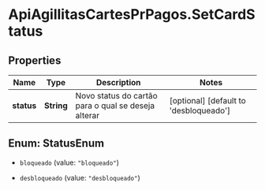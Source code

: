 # ApiAgillitasCartesPrPagos.SetCardStatus

## Properties
Name | Type | Description | Notes
------------ | ------------- | ------------- | -------------
**status** | **String** | Novo status do cartão para o qual se deseja alterar | [optional] [default to &#39;desbloqueado&#39;]


<a name="StatusEnum"></a>
## Enum: StatusEnum


* `bloqueado` (value: `"bloqueado"`)

* `desbloqueado` (value: `"desbloqueado"`)




